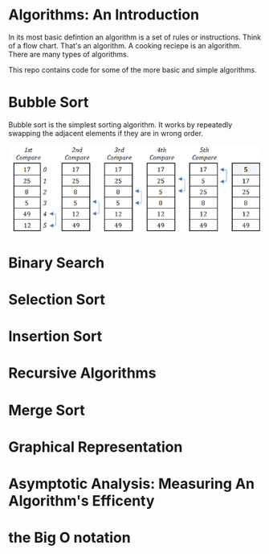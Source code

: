 # Algorithms: An Introduction 


In its most basic defintion an algorithm is a set of rules or instructions. Think of a flow chart. That's an algorithm. A cooking reciepe is an algorithm. There are many types of algorithms. 

This repo contains code for some of the more basic and simple algorithms. 

# Bubble Sort 

Bubble sort is the simplest sorting algorithm. It works by repeatedly swapping the adjacent elements if they are in wrong order.


![](images/bubble.png)



# Binary Search
# Selection Sort
# Insertion Sort
# Recursive Algorithms
# Merge Sort
# Graphical Representation
# Asymptotic Analysis: Measuring An Algorithm's Efficenty
# the Big O notation